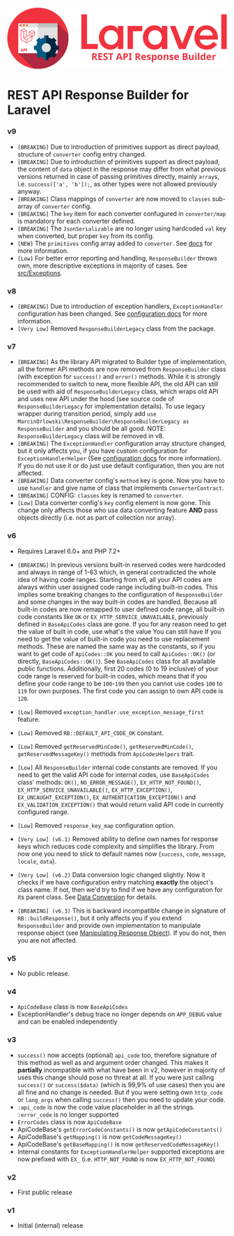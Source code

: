 ![REST API Response Builder for Laravel](img/logo.png)

# REST API Response Builder for Laravel #


### v9 ###

 * `[BREAKING]` Due to introduction of primitives support as direct payload, structure of `converter` config entry changed.
 * `[BREAKING]` Due to introduction of primitives support as direct payload, the content of `data` object in the response may differ
   from what previous versions returned in case of passing primitives directly, mainly `array`s, i.e. `success(['a', 'b']);`, as
   other types were not allowed previously anyway.
 * `[BREAKING]` Class mappings of `converter` are now moved to `classes` sub-array of `converter` config.
 * `[BREAKING]` The `key` item for each converter confugured in `converter/map` is mandatory for each converter defined.
 * `[BREAKING]` The `JsonSerializable` are no longer using hardcoded `val` key when converted, but proper `key` from its config.
 * `[NEW]` The `primitives` config array added to `converter`. See [docs](config.md) for more information.
 * `[Low]` For better error reporting and handling, `ResponseBuilder` throws own, more descriptive exceptions in majority of cases. See [src/Exceptions](../src/Exceptions).


### v8 ###

 * `[BREAKING]` Due to introduction of exception handlers, `ExceptionHandler` configuration has been changed.
   See [configuration docs](config.md#exception_handler) for more information.
 * `[Very Low]` Removed `ResponseBuilderLegacy` class from the package.


### v7 ###

 * `[BREAKING]` As the library API migrated to Builder type of implementation, all the former API methods are now removed from
   `ResponseBuilder` class (with exception for `success()` and `error()` methods. While it is strongly recommended to switch
   to new, more flexible API, the old API can still be used with aid of `ResponseBuilderLegacy` class, which wraps old API and
   uses new API under the hood (see source code of `ResponseBuilderLegacy` for implementation details). To use legacy wrapper
   during transition period, simply add `use MarcinOrlowski\ResponseBuilder\ResponseBuilderLegacy as ResponseBuilder` and
   you should be all good. NOTE: `ResponseBuilderLegacy` class will be removed in v8.
 * `[BREAKING]` The `ExceptionHandler` configuration array structure changed, but it only affects you,
   if you have custom configuration for `ExceptionHandlerHelper` (See [configuration docs](config.md) for more information).
   If you do not use it or do just use default configuration, then you are not affected.
 * `[BREAKING]` Data converter config's `method` key is gone. Now you have to use `handler` and give name of class
   that implements `ConverterContract`.
 * `[BREAKING]` CONFIG: `classes` key is renamed to `converter`.
 * `[Low]` Data converter config's `key` config element is now gone. This change only affects those who use data converting
   feature **AND** pass objects directly (i.e. not as part of collection nor array).


### v6 ###

 * Requires Laravel 6.0+ and PHP 7.2+
 * `[BREAKING]` In previous versions built-in reserved codes were hardcoded and always in range of 1-63 which, in general
   contradicted the whole idea of having code ranges. Starting from v6, all your API codes are always within user assigned code range
   including built-in codes. This implies some breaking changes to the configuration of `ResponseBuilder` and some changes
   in the way built-in codes are handled. Because all built-in codes are now remapped to user defined code range, all built-in code
   constants like `OK` or `EX_HTTP_SERVICE_UNAVAILABLE`, previously defined in `BaseApiCodes` class are gone. If you for any reason
   need to get the value of built in code, use  what's the value You can still have If you need to get the value of
   built-in code you need to use replacement methods. These are named the same way as the constants, so if you want to get code
   of `ApiCodes::OK` you need to call `ApiCodes::OK()` (or directly, `BaseApiCodes::OK()`). See `BaseApiCodes` class for all
   available public functions. Additionally, first 20 codes (0 to 19 inclusive) of your code range is reserved for built-in codes,
   which means that if you define your code range to be `100`-`199` then you cannot use codes `100` to `119` for own purposes.
   The first code you can assign to own API code is `120`.
 * `[Low]` Removed `exception_handler.use_exception_message_first` feature.
 * `[Low]` Removed `RB::DEFAULT_API_CODE_OK` constant.
 * `[Low]` Removed `getReservedMinCode()`, `getReservedMinCode()`, `getReservedMessageKey()` methods from `ApiCodesHelpers` trait.
 * `[Low]` All `ResponseBuilder` internal code constants are removed. If you need to get the valid API code for internal codes,
   use `BaseApiCodes` class' methods: `OK()`, `NO_ERROR_MESSAGE()`, `EX_HTTP_NOT_FOUND()`, `EX_HTTP_SERVICE_UNAVAILABLE()`,
   `EX_HTTP_EXCEPTION()`, `EX_UNCAUGHT_EXCEPTION()`, `EX_AUTHENTICATION_EXCEPTION()` and `EX_VALIDATION_EXCEPTION()` that would
   return valid API code in currently configured range.
 * `[Low]` Removed `response_key_map` configuration option.

 * `[Very Low] (v6.1)` Removed ability to define own names for response keys which reduces code complexity and simplifies the
   library. From now one you need to stick to default names now (`success`, `code`, `message`, `locale`, `data`).
 * `[Very Low] (v6.2)` Data conversion logic changed slightly. Now it checks if we have configuration entry matching **exactly**
   the object's class name. If not, then we'd try to find if we have any configuration for its parent class.
   See [Data Conversion](conversion.md) for details.
 * `[BREAKING] (v6.3)` This is backward incompatible change in signature of `RB::buildResponse()`, but it only affects
   you if you extend `ResponseBuilder` and provide own implementation to manipulate response object
   (see [Manipulating Response Object](docs.md#manipulating-response-object)). If you do not, then you are not affected.


### v5 ###

 * No public release.


### v4 ###

 * `ApiCodeBase` class is now `BaseApiCodes`
 * ExceptionHandler's debug trace no longer depends on `APP_DEBUG` value and can be enabled independently


### v3 ###

 * `success()` now accepts (optional) `api_code` too, therefore signature of this method as well as and argument
   order changed. This makes it **partially** incompatible with what have been in v2, however in majority of uses
   this change should pose no threat at all. If you were just calling `success()` or `success($data)` (which is
   99,9% of use cases) then you are all fine and no change is needed. But if you were setting own
 `http_code` or `lang_args` when calling `success()` then you need to update your code.
 * `:api_code` is now the code value placeholder in all the strings. `:error_code` is no longer supported
 * `ErrorCodes` class is now `ApiCodeBase`
 * ApiCodeBase's `getErrorCodeConstants()` is now `getApiCodeConstants()`
 * ApiCodeBase's `getMapping()` is now `getCodeMessageKey()`
 * ApiCodeBase's `getBaseMapping()` is now `getReservedCodeMessageKey()`
 * Internal constants for `ExceptionHandlerHelper` supported exceptions are now prefixed with `EX_` (i.e. `HTTP_NOT_FOUND`
   is now `EX_HTTP_NOT_FOUND`)


### v2 ###

 * First public release


### v1 ###

 * Initial (internal) release
